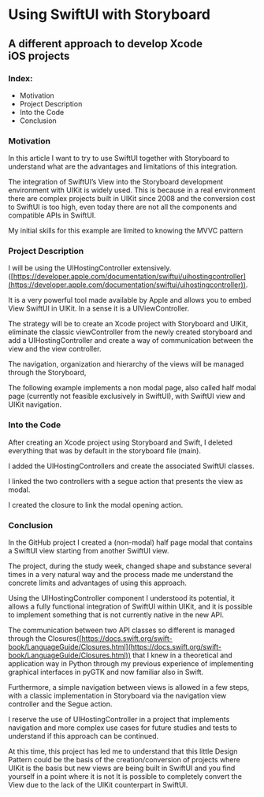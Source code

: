 # **Using SwiftUI with Storyboard**

## **A different approach to develop Xcode iOS projects**

### Index:

- Motivation
- Project Description
- Into the Code
- Conclusion

### Motivation

In this article I want to try to use SwiftUI together with Storyboard to understand what are the advantages and limitations of this integration.

The integration of SwiftUI’s View into the Storyboard development environment with UIKit is widely used. This is because in a real environment there are complex projects built in UIKit since 2008 and the conversion cost to SwiftUI is too high, even today there are not all the components and compatible APIs in SwiftUI.

My initial skills for this example are limited to knowing the MVVC pattern

### Project Description

I will be using the UIHostingController extensively. ([https://developer.apple.com/documentation/swiftui/uihostingcontroller](https://developer.apple.com/documentation/swiftui/uihostingcontroller)).

It is a very powerful tool made available by Apple and allows you to embed View SwiftUI in UIKit. In a sense it is a UIViewController.

The strategy will be to create an Xcode project with Storyboard and UIKit, eliminate the classic viewController from the newly created storyboard and add a UIHostingController and create a way of communication between the view and the view controller.

The navigation, organization and hierarchy of the views will be managed through the Storyboard,

The following example implements a non modal page, also called half modal page (currently not feasible exclusively in SwiftUI), with SwiftUI view and UIKit navigation.

### Into the Code

After creating an Xcode project using Storyboard and Swift, I deleted everything that was by default in the storyboard file (main).

I added the UIHostingControllers and create the associated SwiftUI classes.

I linked the two controllers with a segue action that presents the view as modal.

I created the closure to link the modal opening action.

### Conclusion

In the GitHub project I created a (non-modal) half page modal that contains a SwiftUI view starting from another SwiftUI view.

The project, during the study week, changed shape and substance several times in a very natural way and the process made me understand the concrete limits and advantages of using this approach.

Using the UIHostingController component I understood its potential, it allows a fully functional integration of SwiftUI within UIKit, and it is possible to implement something that is not currently native in the new API.

The communication between two API classes so different is managed through the Closures([https://docs.swift.org/swift-book/LanguageGuide/Closures.html](https://docs.swift.org/swift-book/LanguageGuide/Closures.html)) that I knew in a theoretical and application way in Python through my previous experience of implementing graphical interfaces in pyGTK and now familiar also in Swift.

Furthermore, a simple navigation between views is allowed in a few steps, with a classic implementation in Storyboard via the navigation view controller and the Segue action.

I reserve the use of UIHostingController in a project that implements navigation and more complex use cases for future studies and tests to understand if this approach can be continued.

At this time, this project has led me to understand that this little Design Pattern could be the basis of the creation/conversion of projects where UIKit is the basis but new views are being built in SwiftUI and you find yourself in a point where it is not It is possible to completely convert the View due to the lack of the UIKit counterpart in SwiftUI.
